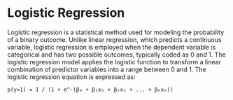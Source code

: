 # Logistic Regression

Logistic regression is a statistical method used for modeling the probability of a binary outcome. Unlike linear regression, which predicts a continuous variable, logistic regression is employed when the dependent variable is categorical and has two possible outcomes, typically coded as 0 and 1. The logistic regression model applies the logistic function to transform a linear combination of predictor variables into a range between 0 and 1. The logistic regression equation is expressed as:

```plaintext
p(y=1) = 1 / (1 + e^-(β₀ + β₁x₁ + β₂x₂ + ... + βₖxₖ))
